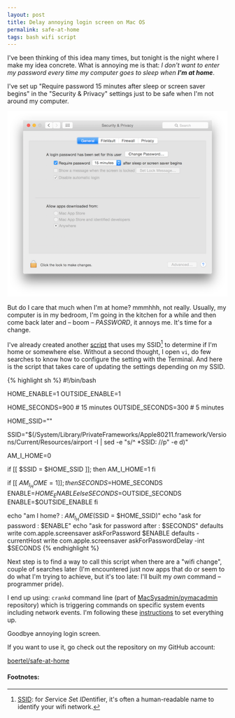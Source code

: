 ```yaml
---
layout: post
title: Delay annoying login screen on Mac OS
permalink: safe-at-home
tags: bash wifi script
---
```


I've been thinking of this idea many times, but tonight is the night where I make my idea concrete. What is annoying me is that: *I don't want to enter my password every time my computer goes to sleep when **I'm at home***.

I've set up  "Require password 15 minutes after sleep or screen saver begins" in the "Security & Privacy" settings just to be safe when I'm not around my computer.

![System Preferences](/media/safe-at-home/system-preferences.png)

But do I care that much when I'm at home? mmmhhh, not really. Usually, my computer is in my bedroom, I'm going in the kitchen for a while and then come back later and – boom – *PASSWORD*, it annoys me. It's time for a change.

I've already created another [script](/crontrain) that uses my SSID[^1] to determine if I'm home or somewhere else. Without a second thought, I open `vi`, do few searches to know how to configure the setting with the Terminal. And here is the script that takes care of updating the settings depending on my SSID.

{% highlight sh %}
#!/bin/bash

HOME_ENABLE=1
OUTSIDE_ENABLE=1

HOME_SECONDS=900        # 15 minutes
OUTSIDE_SECONDS=300     # 5 minutes

HOME_SSID="<YOUR SSID>"


SSID="$(/System/Library/PrivateFrameworks/Apple80211.framework/Versions/Current/Resources/airport -I | sed -e "s/^  *SSID: //p" -e d)"

AM_I_HOME=0

if [[ $SSID = $HOME_SSID ]]; then
    AM_I_HOME=1
fi

if [[ $AM_I_HOME = 1 ]]; then
    SECONDS=$HOME_SECONDS
    ENABLE=$HOME_ENABLE
else
    SECONDS=$OUTSIDE_SECONDS
    ENABLE=$OUTSIDE_ENABLE
fi


echo "am I home?             : $AM_I_HOME ($SSID = $HOME_SSID)"
echo "ask for password       : $ENABLE"
echo "ask for password after : $SECONDS"
defaults write com.apple.screensaver askForPassword $ENABLE
defaults -currentHost write com.apple.screensaver askForPasswordDelay -int $SECONDS
{% endhighlight %}

Next step is to find a way to call this script when there are a "wifi change", couple of searches later (I'm encountered just now apps that do or seem to do what I'm trying to achieve, but it's too late: I'll built my *own* command – programmer pride).

I end up using: `crankd` command line (part of [MacSysadmin/pymacadmin](https://github.com/MacSysadmin/pymacadmin) repository) which is triggering commands on specific system events including network events. I'm following these [instructions](http://nokyotsu.com/qscripts/2011/03/run-script-in-os-x-on-network.html) to set everything up.

Goodbye annoying login screen.

If you want to use it, go check out the repository on my GitHub account:

<div class="cta">
    <a href="https://github.com/boertel/safe-at-home" target="_blank"><span class="octicon octicon-mark-github"></span>boertel/safe-at-home</a>
</div>


#### Footnotes:

[^1]: [SSID](http://en.wikipedia.org/wiki/SSID): for *S*ervice *S*et *ID*entifier, it's often a human-readable name to identify your wifi network.
